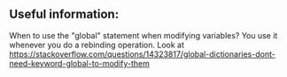 ## Useful information:

When to use the "global" statement when modifying variables?
You use it whenever you do a rebinding operation.
Look at https://stackoverflow.com/questions/14323817/global-dictionaries-dont-need-keyword-global-to-modify-them